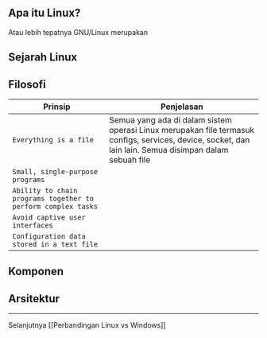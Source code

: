 ## Apa itu Linux?

Atau lebih tepatnya GNU/Linux merupakan

## Sejarah Linux



## Filosofi

| Prinsip | Penjelasan|
|---------|-----------|
| `Everything is a file`| Semua yang ada di dalam sistem operasi Linux merupakan file termasuk configs, services, device, socket, dan lain lain. Semua disimpan dalam sebuah file|
| `Small, single-purpose programs` ||
| `Ability to chain programs together to perform complex tasks`||
| `Avoid captive user interfaces` ||
| `Configuration data stored in a text file` ||

## Komponen

## Arsitektur




---

Selanjutnya [[Perbandingan Linux vs Windows]]
